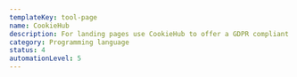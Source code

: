 ```yaml
---
templateKey: tool-page
name: CookieHub
description: For landing pages use CookieHub to offer a GDPR compliant cookie message.
category: Programming language
status: 4
automationLevel: 5
---
```


